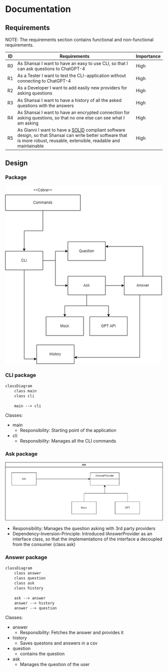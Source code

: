 # Documentation

## Requirements

NOTE: The requirements section contains functional and non-functional requirements.

| ID | Requirements | Importance |
| -- | ------------ | ---------- |
| R0 | As Shansai I want to have an easy to use CLI, so that I can ask questions to ChatGPT-4 | High |
| R1 | As a Tester I want to test the CLI-application without connecting to ChatGPT-4 | High |
| R2 | As a Developer I want to add easily new providers for asking questions | High |
| R3 | As Shansai I want to have a history of all the asked questions with the answers | High |
| R4 | As Shansai I want to have an encrypted connection for asking questions, so that no one else can see what I am asking | High |
| R5 | As Gianni I want to have a [SOLID](https://de.wikipedia.org/wiki/Prinzipien_objektorientierten_Designs#SOLID-Prinzipien) compliant software design, so that Shansai can write better software that is more robust, reusable, extensible, readable and maintainable | High |

## Design 

### Package

![](doc/GPT-CLI_Package-diagram.drawio.png)

### CLI package

```mermaid
classDiagram
    class main
    class cli

    main --> cli
```

Classes:
- main
    - Responsibility: Starting point of the application
- cli
    - Responsibility: Manages all the CLI commands

### Ask package

![](doc/Ask_package_class_diagram.drawio.png)

- Responsibility: Manages the question asking with 3rd party providers
- Dependency-Inversion-Principle: Introduced IAnswerProvider as an interface class, so that the implementations of the interface a decoupled from the consumer (class ask)

### Answer package

```mermaid
classDiagram
    class answer
    class question
    class ask
    class history

    ask --> answer
    answer --> history
    answer --> question
```

Classes:
- answer
    - Responsibility: Fetches the answer and provides it
- history
    - Saves questons and answers in a csv
- question
    - contains the question
- ask
    - Manages the question of the user
